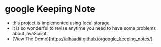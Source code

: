 # google Keeping Note

- this project is implemented using local storage.
- it is so wonderful to revise anytime you need to have some problems about javaScript.
- (View The Demo)[https://alhaadii.github.io/google_keeping_notes/]
